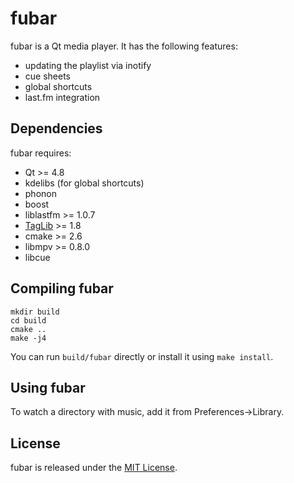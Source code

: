 # fubar

fubar is a Qt media player. It has the following features:

* updating the playlist via inotify
* cue sheets
* global shortcuts
* last.fm integration


## Dependencies

fubar requires:

* Qt >= 4.8
* kdelibs (for global shortcuts)
* phonon
* boost
* liblastfm >= 1.0.7
* [TagLib](http://taglib.github.com/) >= 1.8
* cmake >= 2.6
* libmpv >= 0.8.0
* libcue


## Compiling fubar

    mkdir build
    cd build
    cmake ..
    make -j4

You can run `build/fubar` directly or install it using `make install`.


## Using fubar

To watch a directory with music, add it from Preferences->Library.


## License

fubar is released under the [MIT License](http://www.opensource.org/licenses/MIT).
